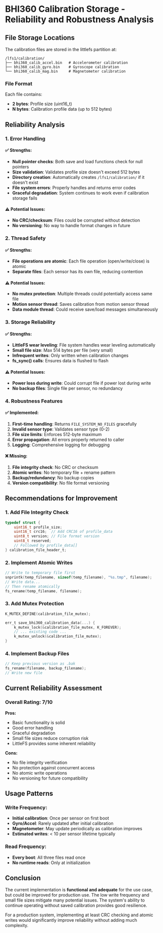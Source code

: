 # BHI360 Calibration Storage - Reliability and Robustness Analysis

## File Storage Locations

The calibration files are stored in the littlefs partition at:

```
/lfs1/calibration/
├── bhi360_calib_accel.bin   # Accelerometer calibration
├── bhi360_calib_gyro.bin    # Gyroscope calibration
└── bhi360_calib_mag.bin     # Magnetometer calibration
```

### File Format
Each file contains:
- **2 bytes**: Profile size (uint16_t)
- **N bytes**: Calibration profile data (up to 512 bytes)

## Reliability Analysis

### 1. **Error Handling**

#### ✅ Strengths:
- **Null pointer checks**: Both save and load functions check for null pointers
- **Size validation**: Validates profile size doesn't exceed 512 bytes
- **Directory creation**: Automatically creates `/lfs1/calibration/` if it doesn't exist
- **File system errors**: Properly handles and returns error codes
- **Graceful degradation**: System continues to work even if calibration storage fails

#### ⚠️ Potential Issues:
- **No CRC/checksum**: Files could be corrupted without detection
- **No versioning**: No way to handle format changes in future

### 2. **Thread Safety**

#### ✅ Strengths:
- **File operations are atomic**: Each file operation (open/write/close) is atomic
- **Separate files**: Each sensor has its own file, reducing contention

#### ⚠️ Potential Issues:
- **No mutex protection**: Multiple threads could potentially access same file
- **Motion sensor thread**: Saves calibration from motion sensor thread
- **Data module thread**: Could receive save/load messages simultaneously

### 3. **Storage Reliability**

#### ✅ Strengths:
- **LittleFS wear leveling**: File system handles wear leveling automatically
- **Small file size**: Max 514 bytes per file (very small)
- **Infrequent writes**: Only written when calibration changes
- **fs_sync() calls**: Ensures data is flushed to flash

#### ⚠️ Potential Issues:
- **Power loss during write**: Could corrupt file if power lost during write
- **No backup files**: Single file per sensor, no redundancy

### 4. **Robustness Features**

#### ✅ Implemented:
1. **First-time handling**: Returns `FILE_SYSTEM_NO_FILES` gracefully
2. **Invalid sensor type**: Validates sensor type (0-2)
3. **File size limits**: Enforces 512-byte maximum
4. **Error propagation**: All errors properly returned to caller
5. **Logging**: Comprehensive logging for debugging

#### ❌ Missing:
1. **File integrity check**: No CRC or checksum
2. **Atomic writes**: No temporary file + rename pattern
3. **Backup/redundancy**: No backup copies
4. **Version compatibility**: No file format versioning

## Recommendations for Improvement

### 1. **Add File Integrity Check**
```c
typedef struct {
    uint16_t profile_size;
    uint16_t crc16;  // Add CRC16 of profile_data
    uint8_t version; // File format version
    uint8_t reserved;
    // Followed by profile_data[]
} calibration_file_header_t;
```

### 2. **Implement Atomic Writes**
```c
// Write to temporary file first
snprintk(temp_filename, sizeof(temp_filename), "%s.tmp", filename);
// Write data...
// Then rename atomically
fs_rename(temp_filename, filename);
```

### 3. **Add Mutex Protection**
```c
K_MUTEX_DEFINE(calibration_file_mutex);

err_t save_bhi360_calibration_data(...) {
    k_mutex_lock(&calibration_file_mutex, K_FOREVER);
    // ... existing code ...
    k_mutex_unlock(&calibration_file_mutex);
}
```

### 4. **Implement Backup Files**
```c
// Keep previous version as .bak
fs_rename(filename, backup_filename);
// Write new file
```

## Current Reliability Assessment

### Overall Rating: **7/10**

**Pros:**
- Basic functionality is solid
- Good error handling
- Graceful degradation
- Small file sizes reduce corruption risk
- LittleFS provides some inherent reliability

**Cons:**
- No file integrity verification
- No protection against concurrent access
- No atomic write operations
- No versioning for future compatibility

## Usage Patterns

### Write Frequency:
- **Initial calibration**: Once per sensor on first boot
- **Gyro/Accel**: Rarely updated after initial calibration
- **Magnetometer**: May update periodically as calibration improves
- **Estimated writes**: < 10 per sensor lifetime typically

### Read Frequency:
- **Every boot**: All three files read once
- **No runtime reads**: Only at initialization

## Conclusion

The current implementation is **functional and adequate** for the use case, but could be improved for production use. The low write frequency and small file sizes mitigate many potential issues. The system's ability to continue operating without saved calibration provides good resilience.

For a production system, implementing at least CRC checking and atomic writes would significantly improve reliability without adding much complexity.